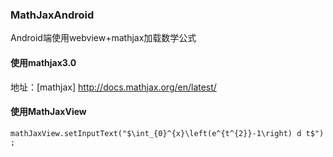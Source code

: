 ### MathJaxAndroid 
Android端使用webview+mathjax加载数学公式
#### 使用mathjax3.0 ####
地址：[mathjax] http://docs.mathjax.org/en/latest/
#### 使用MathJaxView ####
`mathJaxView.setInputText("$\int_{0}^{x}\left(e^{t^{2}}-1\right) d t$") ; `
 
